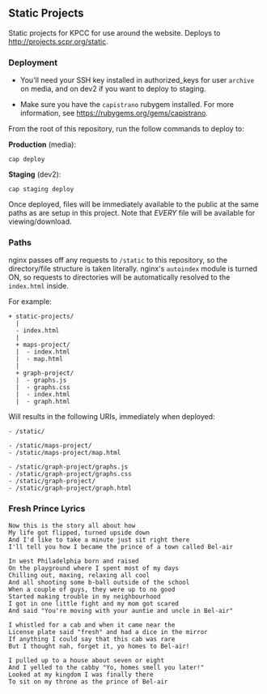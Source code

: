 ## Static Projects

Static projects for KPCC for use around the website. 
Deploys to <http://projects.scpr.org/static>.

### Deployment

* You'll need your SSH key installed in authorized_keys for user
`archive` on media, and on dev2 if you want to deploy to staging.

* Make sure you have the `capistrano` rubygem installed. 
For more information, see <https://rubygems.org/gems/capistrano>.

From the root of this repository, run the follow commands to 
deploy to:

**Production** (media):

    cap deploy

**Staging** (dev2):

    cap staging deploy

Once deployed, files will be immediately available to the public 
at the same paths as are setup in this project. Note that *EVERY*
file will be available for viewing/download.

### Paths

nginx passes off any requests to `/static` to this repository, so
the directory/file structure is taken literally. nginx's `autoindex`
module is turned ON, so requests to directories will be automatically 
resolved to the `index.html` inside. 

For example:

    + static-projects/
      |
      - index.html
      |
      + maps-project/
      |  - index.html
      |  - map.html
      |
      + graph-project/
      |  - graphs.js
      |  - graphs.css
      |  - index.html
      |  - graph.html

Will results in the following URIs, immediately when deployed:

    - /static/

    - /static/maps-project/
    - /static/maps-project/map.html

    - /static/graph-project/graphs.js
    - /static/graph-project/graphs.css
    - /static/graph-project/
    - /static/graph-project/graph.html

### Fresh Prince Lyrics
```
Now this is the story all about how 
My life got flipped, turned upside down 
And I'd like to take a minute just sit right there 
I'll tell you how I became the prince of a town called Bel-air 

In west Philadelphia born and raised 
On the playground where I spent most of my days 
Chilling out, maxing, relaxing all cool 
And all shooting some b-ball outside of the school 
When a couple of guys, they were up to no good 
Started making trouble in my neighbourhood 
I got in one little fight and my mom got scared 
And said "You're moving with your auntie and uncle in Bel-air" 

I whistled for a cab and when it came near the 
License plate said "fresh" and had a dice in the mirror 
If anything I could say that this cab was rare 
But I thought nah, forget it, yo homes to Bel-air! 

I pulled up to a house about seven or eight 
And I yelled to the cabby "Yo, homes smell you later!" 
Looked at my kingdom I was finally there 
To sit on my throne as the prince of Bel-air
```
